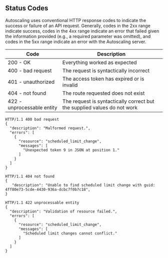 ## Status Codes

Autoscaling uses conventional HTTP response codes to indicate the success or failure of an API request. Generally, codes in the 2xx range indicate success, codes in the 4xx range indicate an error that failed given the information provided (e.g., a required parameter was omitted), and codes in the 5xx range indicate an error with the Autoscaling server.

Code | Description
--------- | -------
200 - OK | Everything worked as expected
400 - bad request | The request is syntactically incorrect
401 - unauthorized | The access token has expired or is invalid
404 - not found | The route requested does not exist
422 - unprocessable entity | The request is syntactically correct but the supplied values do not work

```http
HTTP/1.1 400 bad request
{
  "description": "Malformed request.",
  "errors": [
    {
      "resource": "scheduled_limit_change",
      "messages": [
        "Unexpected token 9 in JSON at position 1."
      ]
    }
  ]
}
```

```http
HTTP/1.1 404 not found
{
   "description": "Unable to find scheduled limit change with guid: 4ff80e73-5cde-4430-936a-dcbc7f0b7c18",
}
```

```http
HTTP/1.1 422 unprocessable entity
{
  "description": "Validation of resource failed.",
  "errors": [
    {
      "resource": "scheduled_limit_change",
      "messages": [
        "Scheduled limit changes cannot conflict."
      ]
    }
  ]
}
```